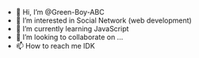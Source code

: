 - 👋 Hi, I’m @Green-Boy-ABC
- 👀 I’m interested in Social Network (web development)
- 🌱 I’m currently learning JavaScript
- 💞️ I’m looking to collaborate on ...
- 📫 How to reach me IDK
